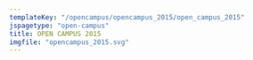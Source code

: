 ```yaml
---
templateKey: "/opencampus/opencampus_2015/open_campus_2015"
jspagetype: "open-campus"
title: OPEN CAMPUS 2015
imgfile: "opencampus_2015.svg"
---
```

